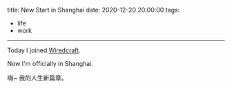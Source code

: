 title: New Start in Shanghai
date: 2020-12-20 20:00:00
tags:
- life
- work
---

Today I joined [Wiredcraft](https://wiredcraft.com).

Now I'm officially in Shanghai. 

嗨~ 我的人生新篇章。
